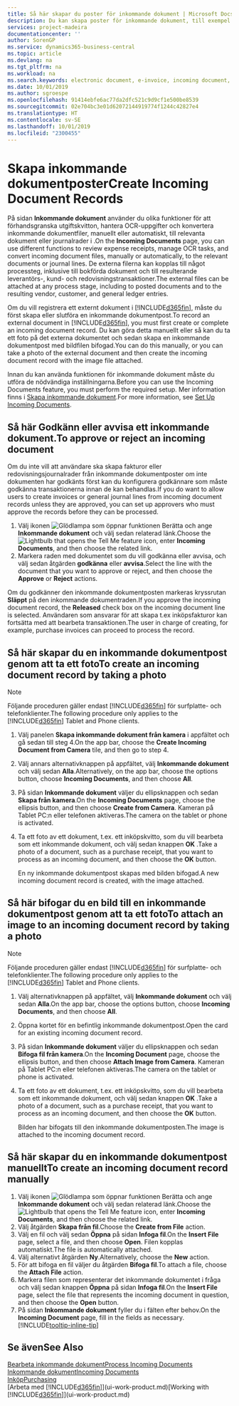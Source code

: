 ```yaml
---
title: Så här skapar du poster för inkommande dokument | Microsoft Docs
description: Du kan skapa poster för inkommande dokument, till exempel e-fakturor och hantera OCR uppgifter, e-handel och dokumentutbyte.
services: project-madeira
documentationcenter: ''
author: SorenGP
ms.service: dynamics365-business-central
ms.topic: article
ms.devlang: na
ms.tgt_pltfrm: na
ms.workload: na
ms.search.keywords: electronic document, e-invoice, incoming document, OCR, ecommerce, document exchange, import invoice
ms.date: 10/01/2019
ms.author: sgroespe
ms.openlocfilehash: 91414ebfe6ac77da2dfc521c9d9cf1e500be8539
ms.sourcegitcommit: 02e704bc3e01d62072144919774f1244c42827e4
ms.translationtype: HT
ms.contentlocale: sv-SE
ms.lasthandoff: 10/01/2019
ms.locfileid: "2300455"
---
```

# <a name="create-incoming-document-records"></a><span data-ttu-id="930bf-103">Skapa inkommande dokumentposter</span><span class="sxs-lookup"><span data-stu-id="930bf-103">Create Incoming Document Records</span></span>
<span data-ttu-id="930bf-104">På sidan **Inkommande dokument** använder du olika funktioner för att förhandsgranska utgiftskvitton, hantera OCR-uppgifter och konvertera inkommande dokumentfiler, manuellt eller automatiskt, till relevanta dokument eller journalrader i .</span><span class="sxs-lookup"><span data-stu-id="930bf-104">On the **Incoming Documents** page, you can use different functions to review expense receipts, manage OCR tasks, and convert incoming document files, manually or automatically, to the relevant documents or journal lines.</span></span> <span data-ttu-id="930bf-105">De externa filerna kan kopplas till något processteg, inklusive till bokförda dokument och till resulterande leverantörs-, kund- och redovisningstransaktioner.</span><span class="sxs-lookup"><span data-stu-id="930bf-105">The external files can be attached at any process stage, including to posted documents and to the resulting vendor, customer, and general ledger entries.</span></span>

<span data-ttu-id="930bf-106">Om du vill registrera ett externt dokument i [!INCLUDE[d365fin](includes/d365fin_md.md)], måste du först skapa eller slutföra en inkommande dokumentpost.</span><span class="sxs-lookup"><span data-stu-id="930bf-106">To record an external document in [!INCLUDE[d365fin](includes/d365fin_md.md)], you must first create or complete an incoming document record.</span></span> <span data-ttu-id="930bf-107">Du kan göra detta manuellt eller så kan du ta ett foto på det externa dokumentet och sedan skapa en inkommande dokumentpost med bildfilen bifogad.</span><span class="sxs-lookup"><span data-stu-id="930bf-107">You can do this manually, or you can take a photo of the external document and then create the incoming document record with the image file attached.</span></span>

<span data-ttu-id="930bf-108">Innan du kan använda funktionen för inkommande dokument måste du utföra de nödvändiga inställningarna.</span><span class="sxs-lookup"><span data-stu-id="930bf-108">Before you can use the Incoming Documents feature, you must perform the required setup.</span></span> <span data-ttu-id="930bf-109">Mer information finns i [Skapa inkommande dokument](across-how-setup-income-documents.md).</span><span class="sxs-lookup"><span data-stu-id="930bf-109">For more information, see [Set Up Incoming Documents](across-how-setup-income-documents.md).</span></span>

## <a name="to-approve-or-reject-an-incoming-document"></a><span data-ttu-id="930bf-110">Så här Godkänn eller avvisa ett inkommande dokument.</span><span class="sxs-lookup"><span data-stu-id="930bf-110">To approve or reject an incoming document</span></span>
<span data-ttu-id="930bf-111">Om du inte vill att användare ska skapa fakturor eller redovisningsjournalrader från inkommande dokumentposter om inte dokumenten har godkänts först kan du konfigurera godkännare som måste godkänna transaktionerna innan de kan behandlas.</span><span class="sxs-lookup"><span data-stu-id="930bf-111">If you do want to allow users to create invoices or general journal lines from incoming document records unless they are approved, you can set up approvers who must approve the records before they can be processed.</span></span>

1. <span data-ttu-id="930bf-112">Välj ikonen ![Glödlampa som öppnar funktionen Berätta](media/ui-search/search_small.png "Berätta vad du vill göra") och ange **Inkommande dokument** och välj sedan relaterad länk.</span><span class="sxs-lookup"><span data-stu-id="930bf-112">Choose the ![Lightbulb that opens the Tell Me feature](media/ui-search/search_small.png "Tell me what you want to do") icon, enter **Incoming Documents**, and then choose the related link.</span></span>
2. <span data-ttu-id="930bf-113">Markera raden med dokumentet som du vill godkänna eller avvisa, och välj sedan åtgärden **godkänna** eller **avvisa**.</span><span class="sxs-lookup"><span data-stu-id="930bf-113">Select the line with the document that you want to approve or reject, and then choose the **Approve** or **Reject** actions.</span></span>

<span data-ttu-id="930bf-114">Om du godkänner den inkommande dokumentposten markeras kryssrutan **Släppt** på den inkommande dokumentraden.</span><span class="sxs-lookup"><span data-stu-id="930bf-114">If you approve the incoming document record, the **Released** check box on the incoming document line is selected.</span></span> <span data-ttu-id="930bf-115">Användaren som ansvarar för att skapa t.ex inköpsfakturor kan fortsätta med att bearbeta transaktionen.</span><span class="sxs-lookup"><span data-stu-id="930bf-115">The user in charge of creating, for example, purchase invoices can proceed to process the record.</span></span>

## <a name="to-create-an-incoming-document-record-by-taking-a-photo"></a><span data-ttu-id="930bf-116">Så här skapar du en inkommande dokumentpost genom att ta ett foto</span><span class="sxs-lookup"><span data-stu-id="930bf-116">To create an incoming document record by taking a photo</span></span>
> [!NOTE]  
>   <span data-ttu-id="930bf-117">Följande proceduren gäller endast [!INCLUDE[d365fin](includes/d365fin_md.md)] för surfplatte- och telefonklienter.</span><span class="sxs-lookup"><span data-stu-id="930bf-117">The following procedure only applies to the [!INCLUDE[d365fin](includes/d365fin_md.md)] Tablet and Phone clients.</span></span>

1. <span data-ttu-id="930bf-118">Välj panelen **Skapa inkommande dokument från kamera** i appfältet och gå sedan till steg 4.</span><span class="sxs-lookup"><span data-stu-id="930bf-118">On the app bar, choose the **Create Incoming Document from Camera** tile, and then go to step 4.</span></span>
2. <span data-ttu-id="930bf-119">Välj annars alternativknappen på appfältet, välj **Inkommande dokument** och välj sedan **Alla**.</span><span class="sxs-lookup"><span data-stu-id="930bf-119">Alternatively, on the app bar, choose the options button, choose **Incoming Documents**, and then choose **All**.</span></span>
3. <span data-ttu-id="930bf-120">På sidan **Inkommande dokument** väljer du ellipsknappen och sedan **Skapa från kamera**.</span><span class="sxs-lookup"><span data-stu-id="930bf-120">On the **Incoming Documents** page, choose the ellipsis button, and then choose **Create from Camera**.</span></span> <span data-ttu-id="930bf-121">Kameran på Tablet PC:n eller telefonen aktiveras.</span><span class="sxs-lookup"><span data-stu-id="930bf-121">The camera on the tablet or phone is activated.</span></span>
4. <span data-ttu-id="930bf-122">Ta ett foto av ett dokument, t.ex. ett inköpskvitto, som du vill bearbeta som ett inkommande dokument, och välj sedan knappen **OK** .</span><span class="sxs-lookup"><span data-stu-id="930bf-122">Take a photo of a document, such as a purchase receipt, that you want to process as an incoming document, and then choose the **OK** button.</span></span>

    <span data-ttu-id="930bf-123">En ny inkommande dokumentpost skapas med bilden bifogad.</span><span class="sxs-lookup"><span data-stu-id="930bf-123">A new incoming document record is created, with the image attached.</span></span>

## <a name="to-attach-an-image-to-an-incoming-document-record-by-taking-a-photo"></a><span data-ttu-id="930bf-124">Så här bifogar du en bild till en inkommande dokumentpost genom att ta ett foto</span><span class="sxs-lookup"><span data-stu-id="930bf-124">To attach an image to an incoming document record by taking a photo</span></span>
> [!NOTE]  
>   <span data-ttu-id="930bf-125">Följande proceduren gäller endast [!INCLUDE[d365fin](includes/d365fin_md.md)] för surfplatte- och telefonklienter.</span><span class="sxs-lookup"><span data-stu-id="930bf-125">The following procedure only applies to the [!INCLUDE[d365fin](includes/d365fin_md.md)] Tablet and Phone clients.</span></span>

1. <span data-ttu-id="930bf-126">Välj alternativknappen på appfältet, välj **Inkommande dokument** och välj sedan **Alla**.</span><span class="sxs-lookup"><span data-stu-id="930bf-126">On the app bar, choose the options button, choose **Incoming Documents**, and then choose **All**.</span></span>
2. <span data-ttu-id="930bf-127">Öppna kortet för en befintlig inkommande dokumentpost.</span><span class="sxs-lookup"><span data-stu-id="930bf-127">Open the card for an existing incoming document record.</span></span>
3. <span data-ttu-id="930bf-128">På sidan **Inkommande dokument** väljer du ellipsknappen och sedan **Bifoga fil från kamera**.</span><span class="sxs-lookup"><span data-stu-id="930bf-128">On the **Incoming Document** page, choose the ellipsis button, and then choose **Attach Image from Camera**.</span></span> <span data-ttu-id="930bf-129">Kameran på Tablet PC:n eller telefonen aktiveras.</span><span class="sxs-lookup"><span data-stu-id="930bf-129">The camera on the tablet or phone is activated.</span></span>
4. <span data-ttu-id="930bf-130">Ta ett foto av ett dokument, t.ex. ett inköpskvitto, som du vill bearbeta som ett inkommande dokument, och välj sedan knappen **OK** .</span><span class="sxs-lookup"><span data-stu-id="930bf-130">Take a photo of a document, such as a purchase receipt, that you want to process as an incoming document, and then choose the **OK** button.</span></span>

    <span data-ttu-id="930bf-131">Bilden har bifogats till den inkommande dokumentposten.</span><span class="sxs-lookup"><span data-stu-id="930bf-131">The image is attached to the incoming document record.</span></span>

## <a name="to-create-an-incoming-document-record-manually"></a><span data-ttu-id="930bf-132">Så här skapar du en inkommande dokumentpost manuellt</span><span class="sxs-lookup"><span data-stu-id="930bf-132">To create an incoming document record manually</span></span>
1. <span data-ttu-id="930bf-133">Välj ikonen ![Glödlampa som öppnar funktionen Berätta](media/ui-search/search_small.png "Berätta vad du vill göra") och ange **Inkommande dokument** och välj sedan relaterad länk.</span><span class="sxs-lookup"><span data-stu-id="930bf-133">Choose the ![Lightbulb that opens the Tell Me feature](media/ui-search/search_small.png "Tell me what you want to do") icon, enter **Incoming Documents**, and then choose the related link.</span></span>
2. <span data-ttu-id="930bf-134">Välj åtgärden **Skapa från fil**.</span><span class="sxs-lookup"><span data-stu-id="930bf-134">Choose the **Create from File** action.</span></span>  
3. <span data-ttu-id="930bf-135">Välj en fil och välj sedan **Öppna** på sidan **Infoga fil**.</span><span class="sxs-lookup"><span data-stu-id="930bf-135">On the **Insert File** page, select a file, and then choose **Open**.</span></span> <span data-ttu-id="930bf-136">Filen kopplas automatiskt.</span><span class="sxs-lookup"><span data-stu-id="930bf-136">The file is automatically attached.</span></span>
4. <span data-ttu-id="930bf-137">Välj alternativt åtgärden **Ny**.</span><span class="sxs-lookup"><span data-stu-id="930bf-137">Alternatively, choose the **New** action.</span></span>
5. <span data-ttu-id="930bf-138">För att bifoga en fil väljer du åtgärden **Bifoga fil**.</span><span class="sxs-lookup"><span data-stu-id="930bf-138">To attach a file, choose the **Attach File** action.</span></span>
6. <span data-ttu-id="930bf-139">Markera filen som representerar det inkommande dokumentet i fråga och välj sedan knappen **Öppna** på sidan **Infoga fil**.</span><span class="sxs-lookup"><span data-stu-id="930bf-139">On the **Insert File** page, select the file that represents the incoming document in question, and then choose the **Open** button.</span></span>
7. <span data-ttu-id="930bf-140">På sidan **Inkommande dokument** fyller du i fälten efter behov.</span><span class="sxs-lookup"><span data-stu-id="930bf-140">On the **Incoming Document** page, fill in the fields as necessary.</span></span> [!INCLUDE[tooltip-inline-tip](includes/tooltip-inline-tip_md.md)]

## <a name="see-also"></a><span data-ttu-id="930bf-141">Se även</span><span class="sxs-lookup"><span data-stu-id="930bf-141">See Also</span></span>
[<span data-ttu-id="930bf-142">Bearbeta inkommande dokument</span><span class="sxs-lookup"><span data-stu-id="930bf-142">Process Incoming Documents</span></span>](across-process-income-documents.md)  
[<span data-ttu-id="930bf-143">Inkommande dokument</span><span class="sxs-lookup"><span data-stu-id="930bf-143">Incoming Documents</span></span>](across-income-documents.md)  
[<span data-ttu-id="930bf-144">Inköp</span><span class="sxs-lookup"><span data-stu-id="930bf-144">Purchasing</span></span>](purchasing-manage-purchasing.md)  
<span data-ttu-id="930bf-145">[Arbeta med [!INCLUDE[d365fin](includes/d365fin_md.md)]](ui-work-product.md)</span><span class="sxs-lookup"><span data-stu-id="930bf-145">[Working with [!INCLUDE[d365fin](includes/d365fin_md.md)]](ui-work-product.md)</span></span>
